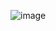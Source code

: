 ![image](https://user-images.githubusercontent.com/72904191/149805603-3d64fc54-c878-4820-9eaf-1998e35c086f.png)
